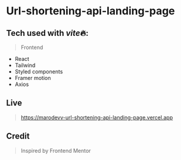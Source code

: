 # Url-shortening-api-landing-page

## Tech used with *vite*🔥:

> Frontend

-   React
-   Tailwind
-   Styled components
-   Framer motion
-   Axios

## Live

> https://marodevv-url-shortening-api-landing-page.vercel.app

## Credit

> Inspired by Frontend Mentor